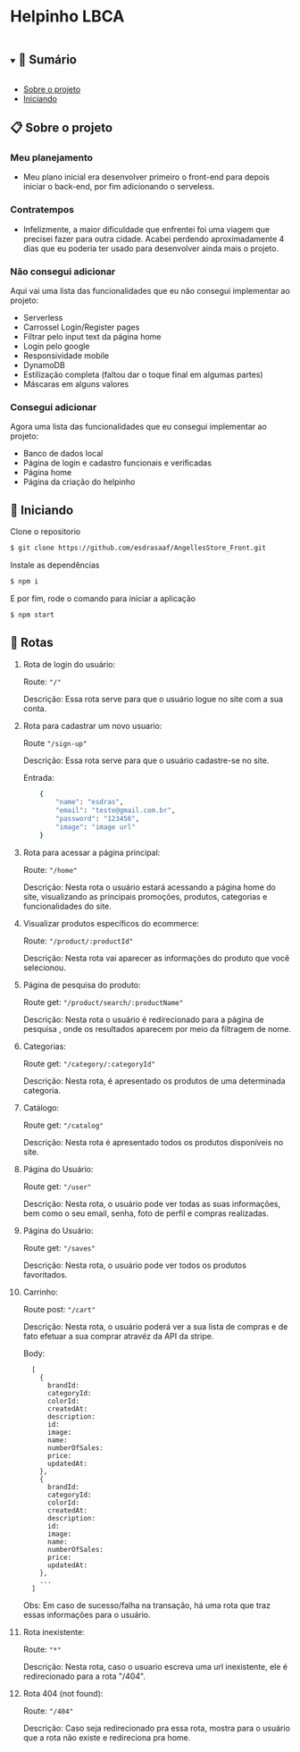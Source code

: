 # Helpinho LBCA

<details open="open">
  <summary><h2 style="display: inline-block">📜 Sumário</h2></summary>

- [Sobre o projeto](#sobre-o-projeto)
- [Iniciando](#iniciando)


</details>

<a name="sobre-o-projeto"></a>

## 📋 Sobre o projeto

### Meu planejamento
- Meu plano inicial era desenvolver primeiro o front-end para depois iniciar o back-end, por fim adicionando o serveless.

### Contratempos
- Infelizmente, a maior dificuldade que enfrentei foi uma viagem que precisei fazer para outra cidade. Acabei perdendo aproximadamente 4 dias que eu poderia ter usado para desenvolver ainda mais o projeto.

### Não consegui adicionar
Aqui vai uma lista das funcionalidades que eu não consegui implementar ao projeto:
  - Serverless
  - Carrossel Login/Register pages
  - Filtrar pelo input text da página home
  - Login pelo google
  - Responsividade mobile
  - DynamoDB
  - Estilização completa (faltou dar o toque final em algumas partes)
  - Máscaras em alguns valores
    
### Consegui adicionar
Agora uma lista das funcionalidades que eu consegui implementar ao projeto:
  - Banco de dados local
  - Página de login e cadastro funcionais e verificadas
  - Página home
  - Página da criação do helpinho
  
<a name="iniciando"></a>

## 🏁 Iniciando

Clone o repositorio

```bash
$ git clone https://github.com/esdrasaaf/AngellesStore_Front.git

```

Instale as dependências

```bash
$ npm i
```

E por fim, rode o comando para iniciar a aplicação

```bash
$ npm start
```

<a name="contribuindo"></a>

## 🏁 Rotas

1. Rota de login do usuário:

    Route: ```"/"```
    
    Descrição: Essa rota serve para que o usuário logue no site com a sua conta.

2. Rota para cadastrar um novo usuario:
    
    Route ```"/sign-up"``` 

    Descrição: Essa rota serve para que o usuário cadastre-se no site. 
    
    Entrada:
    ```bash
        {
            "name": "esdras",
            "email": "teste@gmail.com.br",
            "password": "123456",
            "image": "image url"  
        }
    ```

3. Rota para acessar a página principal:
    
    Route: ```"/home"``` 

    Descrição: Nesta rota o usuário estará acessando a página home do site, visualizando as principais promoções, produtos, categorias e funcionalidades do site.
    

4. Visualizar produtos específicos do ecommerce:
    
    Route: ```"/product/:productId"``` 

    Descrição: Nesta rota vai aparecer as informações do produto que você selecionou.

5. Página de pesquisa do produto: 

    Route get: ```"/product/search/:productName"``` 
    
    Descrição: Nesta rota o usuário é redirecionado para a página de pesquisa , onde os resultados aparecem por meio da filtragem de nome. 


6. Categorias:

    Route get: ```"/category/:categoryId"```
    
    Descrição: Nesta rota, é apresentado os produtos de uma determinada categoria.

    
7. Catálogo:

    Route get: ```"/catalog"```
    
    Descrição: Nesta rota é apresentado todos os produtos disponíveis no site.


8. Página do Usuário:

    Route get: ```"/user"```
    
    Descrição: Nesta rota, o usuário pode ver todas as suas informações, bem como o seu email, senha, foto de perfil e compras realizadas.


9. Página do Usuário:

    Route get: ```"/saves"```
    
    Descrição: Nesta rota, o usuário pode ver todos os produtos favoritados.

10. Carrinho:

    Route post: ```"/cart"```
    
    Descrição: Nesta rota, o usuário poderá ver a sua lista de compras e de fato efetuar a sua comprar atravéz da API da stripe.

    Body:
   
    ```
      [
        {
          brandId:
          categoryId: 
          colorId: 
          createdAt:
          description:
          id:
          image:
          name:
          numberOfSales:
          price:
          updatedAt:
        },
        {
          brandId:
          categoryId: 
          colorId: 
          createdAt:
          description:
          id:
          image:
          name:
          numberOfSales:
          price:
          updatedAt:
        },
        ...
      ]
    ```

    Obs: Em caso de sucesso/falha na transação, há uma rota que traz essas informações para o usuário.

11. Rota inexistente:

    Route: ```"*"```
    
    Descrição: Nesta rota, caso o usuario escreva uma url inexistente, ele é redirecionado para a rota "/404".

12. Rota 404 (not found):

    Route: ```"/404"```
    
    Descrição: Caso seja redirecionado pra essa rota, mostra para o usuário que a rota não existe e redireciona pra home.


